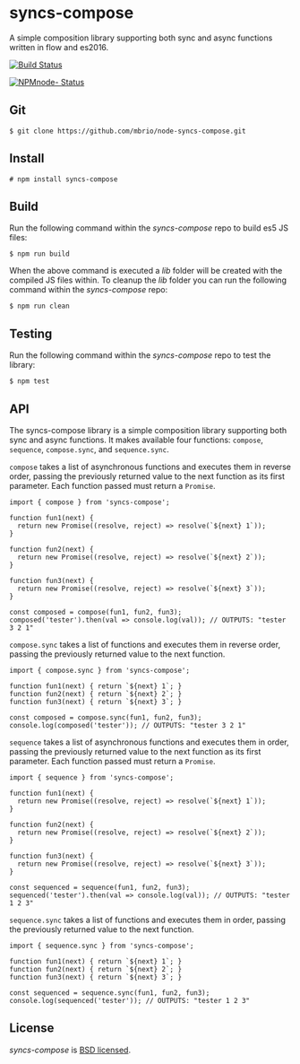# syncs-compose

A simple composition library supporting both sync and async functions written in
flow and es2016.

[![Build Status](https://api.travis-ci.org/mbrio/node-syncs-compose.svg?branch=master)](https://travis-ci.org/mbrio/node-syncs-compose)

[![NPMnode- Status](https://nodei.co/npm/syncs-compose.png?downloads=true)](https://npmjs.org/package/syncs-compose)

## Git

```
$ git clone https://github.com/mbrio/node-syncs-compose.git
```

## Install

```
# npm install syncs-compose
```

## Build

Run the following command within the *syncs-compose* repo to build es5 JS files:

```
$ npm run build
```

When the above command is executed a *lib* folder will be created with the
compiled JS files within. To cleanup the *lib* folder you can run the following
command within the *syncs-compose* repo:

```
$ npm run clean
```

## Testing

Run the following command within the *syncs-compose* repo to test the library:

```
$ npm test
```

## API

The syncs-compose library is a simple composition library supporting both sync
and async functions. It makes available four functions: `compose`, `sequence`,
`compose.sync`, and `sequence.sync`.

`compose` takes a list of asynchronous functions and executes them in reverse
order, passing the previously returned value to the next function as its first
parameter. Each function passed must return a `Promise`.

```
import { compose } from 'syncs-compose';

function fun1(next) {
  return new Promise((resolve, reject) => resolve(`${next} 1`));
}

function fun2(next) {
  return new Promise((resolve, reject) => resolve(`${next} 2`));
}

function fun3(next) {
  return new Promise((resolve, reject) => resolve(`${next} 3`));
}

const composed = compose(fun1, fun2, fun3);
composed('tester').then(val => console.log(val)); // OUTPUTS: "tester 3 2 1"
```

`compose.sync` takes a list of functions and executes them in reverse order,
passing the previously returned value to the next function.

```
import { compose.sync } from 'syncs-compose';

function fun1(next) { return `${next} 1`; }
function fun2(next) { return `${next} 2`; }
function fun3(next) { return `${next} 3`; }

const composed = compose.sync(fun1, fun2, fun3);
console.log(composed('tester')); // OUTPUTS: "tester 3 2 1"
```

`sequence` takes a list of asynchronous functions and executes them in order,
passing the previously returned value to the next function as its first
parameter. Each function passed must return a `Promise`.

```
import { sequence } from 'syncs-compose';

function fun1(next) {
  return new Promise((resolve, reject) => resolve(`${next} 1`));
}

function fun2(next) {
  return new Promise((resolve, reject) => resolve(`${next} 2`));
}

function fun3(next) {
  return new Promise((resolve, reject) => resolve(`${next} 3`));
}

const sequenced = sequence(fun1, fun2, fun3);
sequenced('tester').then(val => console.log(val)); // OUTPUTS: "tester 1 2 3"
```

`sequence.sync` takes a list of functions and executes them in order, passing
the previously returned value to the next function.

```
import { sequence.sync } from 'syncs-compose';

function fun1(next) { return `${next} 1`; }
function fun2(next) { return `${next} 2`; }
function fun3(next) { return `${next} 3`; }

const sequenced = sequence.sync(fun1, fun2, fun3);
console.log(sequenced('tester')); // OUTPUTS: "tester 1 2 3"
```

## License

*syncs-compose* is [BSD licensed](./LICENSE).
